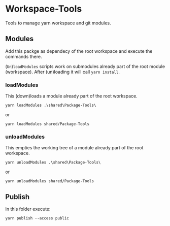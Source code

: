 # Workspace-Tools

Tools to manage yarn workspace and git modules.

## Modules

Add this packge as dependecy of the root workspace and execute the commands there.

(`Un`)`loadModules` scripts work on submodules already part of the root module (workspace).
After (un)loading it will call `yarn install`.

### loadModules

This (down)loads a module already part of the root workspace.

```shell
yarn loadModules .\shared\Package-Tools\
```

or

```shell
yarn loadModules shared/Package-Tools
```

### unloadModules

This empties the working tree of a module already part of the root workspace.

```shell
yarn unloadModules .\shared\Package-Tools\
```

or

```shell
yarn unloadModules shared/Package-Tools
```

## Publish

In this folder execute:

```shell
yarn publish --access public
```
